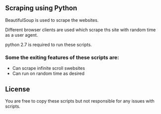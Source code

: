 ## Scraping using Python

BeautifulSoup is used to scrape the websites.

Different browser clients are used which scrape ths site with random time as a user agent.

python 2.7 is required to run these scripts.

### Some the exiting features of these scripts are:

- Can scrape infinite scroll swebsites
- Can run on random time as desired

## License
You are free to copy these scripts but not responsible for any issues with scripts.
